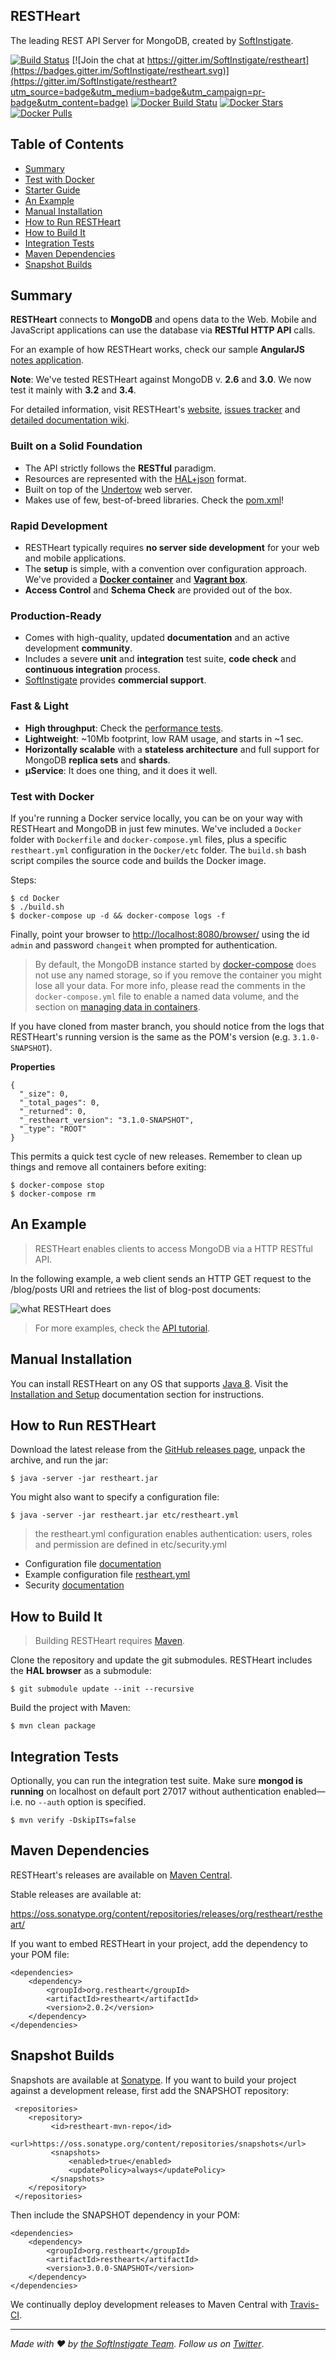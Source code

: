 ## RESTHeart

The leading REST API Server for MongoDB, created by [SoftInstigate](http://www.softinstigate.com).

[![Build Status](https://travis-ci.org/SoftInstigate/restheart.svg?branch=master)](https://travis-ci.org/SoftInstigate/restheart)
[![Join the chat at https://gitter.im/SoftInstigate/restheart](https://badges.gitter.im/SoftInstigate/restheart.svg)](https://gitter.im/SoftInstigate/restheart?utm_source=badge&utm_medium=badge&utm_campaign=pr-badge&utm_content=badge)
[![Docker Build Statu](https://img.shields.io/docker/build/jrottenberg/ffmpeg.svg)](https://hub.docker.com/r/softinstigate/restheart/)
[![Docker Stars](https://img.shields.io/docker/stars/softinstigate/restheart.svg?maxAge=2592000)](https://hub.docker.com/r/softinstigate/restheart/) [![Docker Pulls](https://img.shields.io/docker/pulls/softinstigate/restheart.svg?maxAge=2592000)](https://hub.docker.com/r/softinstigate/restheart/)

Table of Contents
--
- [Summary](#summary)
- [Test with Docker](#test-with-docker)
- [Starter Guide](http://restheart.org/quick-start.html)
- [An Example](#an-example)
- [Manual Installation](#manual-installation)
- [How to Run RESTHeart](#how-to-run-RESTHeart)
- [How to Build It](#how-to-build-it)
- [Integration Tests](#integration-tests)
- [Maven Dependencies](#maven-dependencies)
- [Snapshot Builds](#snapshot-builds)

Summary
--

**RESTHeart** connects to **MongoDB** and opens data to the Web. Mobile and JavaScript applications can use the database via **RESTful HTTP API** calls.

For an example of how RESTHeart works, check our sample **AngularJS** [notes application](https://github.com/softinstigate/restheart-notes-example).

**Note**: We've tested RESTHeart against MongoDB v. **2.6** and **3.0**. We now test it mainly with **3.2** and **3.4**.

For detailed information, visit RESTHeart's [website](http://restheart.org), [issues tracker](https://softinstigate.atlassian.net/projects/RH) and [detailed documentation wiki](https://softinstigate.atlassian.net/wiki/x/l4CM).

### Built on a Solid Foundation

* The API strictly follows the **RESTful** paradigm.
* Resources are represented with the [HAL+json](https://softinstigate.atlassian.net/wiki/x/UICM) format.
* Built on top of the [Undertow](http://undertow.io) web server.
* Makes use of few, best-of-breed libraries. Check the [pom.xml](https://github.com/SoftInstigate/restheart/blob/master/pom.xml)!

### Rapid Development

* RESTHeart typically requires **no server side development** for your web and mobile applications.
* The **setup** is simple, with a convention over configuration approach. We've provided a **[Docker container](https://hub.docker.com/r/softinstigate/restheart/)** and **[Vagrant box](https://github.com/SoftInstigate/restheart-vagrant)**.
* **Access Control** and **Schema Check** are provided out of the box.

### Production-Ready

* Comes with high-quality, updated **documentation** and an active development **community**.
* Includes a severe **unit** and **integration** test suite, **code check** and **continuous integration** process.
* [SoftInstigate](http://www.softinstigate.com) provides **commercial support**.

### Fast & Light

* **High throughput**: Check the [performance tests](https://softinstigate.atlassian.net/wiki/x/gICM).
* **Lightweight**: ~10Mb footprint, low RAM usage, and starts in ~1 sec.
* **Horizontally scalable** with a **stateless architecture** and full support for MongoDB **replica sets** and **shards**.
* **µService**: It does one thing, and it does it well.

### Test with Docker

If you're running a Docker service locally, you can be on your way with RESTHeart and MongoDB in just few minutes. We've included a `Docker` folder with `Dockerfile` and `docker-compose.yml` files, plus a specific `restheart.yml` configuration in the `Docker/etc` folder. The `build.sh` bash script compiles the source code and builds the Docker image.

Steps:
```
$ cd Docker
$ ./build.sh
$ docker-compose up -d && docker-compose logs -f
```
Finally, point your browser to [http://localhost:8080/browser/](http://localhost:8080/browser/) using the id `admin` and password `changeit` when prompted for authentication.

> By default, the MongoDB instance started by [docker-compose](https://docs.docker.com/compose/) does not use any named storage, so if you remove the container you might lose all your data. For more info, please read the comments in the `docker-compose.yml` file to enable a named data volume, and the section on [managing data in containers](https://docs.docker.com/engine/tutorials/dockervolumes/).

If you have cloned from master branch, you should notice from the logs that RESTHeart's running version is the same as the POM's version (e.g. `3.1.0-SNAPSHOT`).

**Properties**
```
{
  "_size": 0,
  "_total_pages": 0,
  "_returned": 0,
  "_restheart_version": "3.1.0-SNAPSHOT",
  "_type": "ROOT"
}
```
This permits a quick test cycle of new releases. Remember to clean up things and remove all containers before exiting:

```
$ docker-compose stop
$ docker-compose rm
```

An Example
--

> RESTHeart enables clients to access MongoDB via a HTTP RESTful API.

In the following example, a web client sends an HTTP GET request to the /blog/posts URI and retriees the list of blog-post documents:

![what RESTHeart does](http://restheart.org/images/what%20restheart%20does.png)

> For more examples, check the [API tutorial](https://softinstigate.atlassian.net/wiki/x/GICM).

Manual Installation
--

You can install RESTHeart on any OS that supports [Java 8](http://www.oracle.com/technetwork/java/javase/downloads/index.html). Visit the [Installation and Setup](https://softinstigate.atlassian.net/wiki/x/FICM) documentation section for instructions.

How to Run RESTHeart
--

Download the latest release from the [GitHub releases page](https://github.com/SoftInstigate/restheart/releases/latest), unpack the archive, and run the jar:

	$ java -server -jar restheart.jar

You might also want to specify a configuration file:

	$ java -server -jar restheart.jar etc/restheart.yml

> the restheart.yml configuration enables authentication: users, roles and permission are defined in etc/security.yml

* Configuration file [documentation](https://softinstigate.atlassian.net/wiki/x/JYCM)
* Example configuration file [restheart.yml](https://softinstigate.atlassian.net/wiki/x/VQC9)
* Security [documentation](https://softinstigate.atlassian.net/wiki/x/W4CM)

How to Build It
--

> Building RESTHeart requires [Maven](http://www.oracle.com/technetwork/java/javase/downloads/index.html).

Clone the repository and update the git submodules. RESTHeart includes the __HAL browser__ as a submodule:

    $ git submodule update --init --recursive

Build the project with Maven:

    $ mvn clean package

Integration Tests
--

Optionally, you can run the integration test suite. Make sure __mongod is running__ on localhost on default port 27017 without authentication enabled—i.e. no `--auth` option is specified.

    $ mvn verify -DskipITs=false

Maven Dependencies
--

RESTHeart's releases are available on [Maven Central](http://search.maven.org/#search%7Cga%7C1%7Cg%3A%22org.restheart%22).

Stable releases are available at:

https://oss.sonatype.org/content/repositories/releases/org/restheart/restheart/

If you want to embed RESTHeart in your project, add the dependency to your POM file:

```
<dependencies>
    <dependency>
        <groupId>org.restheart</groupId>
        <artifactId>restheart</artifactId>
        <version>2.0.2</version>
    </dependency>
</dependencies>
```

Snapshot Builds
---

Snapshots are available at [Sonatype](https://oss.sonatype.org/content/repositories/snapshots/org/restheart/restheart/). If you want to build your project against a development release, first add the SNAPSHOT repository:

```
 <repositories>
    <repository>
         <id>restheart-mvn-repo</id>
         <url>https://oss.sonatype.org/content/repositories/snapshots</url>
         <snapshots>
             <enabled>true</enabled>
             <updatePolicy>always</updatePolicy>
         </snapshots>
    </repository>
 </repositories>
 ```

Then include the SNAPSHOT dependency in your POM:

```
<dependencies>
    <dependency>
        <groupId>org.restheart</groupId>
        <artifactId>restheart</artifactId>
        <version>3.0.0-SNAPSHOT</version>
    </dependency>
</dependencies>
```

We continually deploy development releases to Maven Central with [Travis-CI](https://travis-ci.org/SoftInstigate/restheart).

<hr></hr>

_Made with :heart: by [the SoftInstigate Team](http://www.softinstigate.com/). Follow us on [Twitter](https://twitter.com/softinstigate)_.
